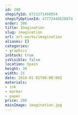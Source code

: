 ```yaml
---
id: 280
shopifyId: 8723271450954
shopifyOptionId: 47772448620874
order: 306
title: Imagination
slug: imagination
url: art-works/imagination
aliases: []
categories:
- graphics
inStock: true
isVisible: false
location: Spain
height: 30
width: 21
date: 2018-01-01T00:00:00Z
materials:
- ink
- marker
- paper
price: 200
mainImage: imagination.jpg
---
```

